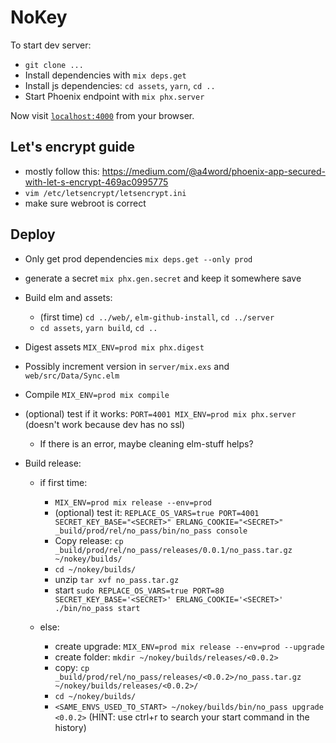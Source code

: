 # NoKey

To start dev server:

  * `git clone ...`
  * Install dependencies with `mix deps.get`
  * Install js dependencies: `cd assets`, `yarn`, `cd ..`
  * Start Phoenix endpoint with `mix phx.server`

Now visit [`localhost:4000`](http://localhost:4000) from your browser.


## Let's encrypt guide

  * mostly follow this: https://medium.com/@a4word/phoenix-app-secured-with-let-s-encrypt-469ac0995775
  * `vim /etc/letsencrypt/letsencrypt.ini`
  * make sure webroot is correct

## Deploy

  * Only get prod dependencies `mix deps.get --only prod`
  * generate a secret `mix phx.gen.secret` and keep it somewhere save

  * Build elm and assets:
    + (first time) `cd ../web/`, `elm-github-install`, `cd ../server`
    + `cd assets`, `yarn build`, `cd ..`
  * Digest assets `MIX_ENV=prod mix phx.digest`
  * Possibly increment version in `server/mix.exs` and `web/src/Data/Sync.elm`
  * Compile `MIX_ENV=prod mix compile`
  * (optional) test if it works: `PORT=4001 MIX_ENV=prod mix phx.server` (doesn't work because dev has no ssl)
    + If there is an error, maybe cleaning elm-stuff helps?
  * Build release:
    
    - if first time:
        + `MIX_ENV=prod mix release --env=prod`
        + (optional) test it: `REPLACE_OS_VARS=true PORT=4001 SECRET_KEY_BASE="<SECRET>" ERLANG_COOKIE="<SECRET>" _build/prod/rel/no_pass/bin/no_pass console`
        + Copy release: `cp _build/prod/rel/no_pass/releases/0.0.1/no_pass.tar.gz ~/nokey/builds/`
        + `cd ~/nokey/builds/`
        + unzip `tar xvf no_pass.tar.gz`
        + start `sudo REPLACE_OS_VARS=true PORT=80 SECRET_KEY_BASE='<SECRET>' ERLANG_COOKIE='<SECRET>' ./bin/no_pass start`
    
    - else:
        + create upgrade: `MIX_ENV=prod mix release --env=prod --upgrade`
        + create folder: `mkdir ~/nokey/builds/releases/<0.0.2>`
        + copy: `cp _build/prod/rel/no_pass/releases/<0.0.2>/no_pass.tar.gz ~/nokey/builds/releases/<0.0.2>/`
        + `cd ~/nokey/builds/`
        + `<SAME_ENVS_USED_TO_START> ~/nokey/builds/bin/no_pass upgrade <0.0.2>`
            (HINT: use ctrl+r to search your start command in the history)

